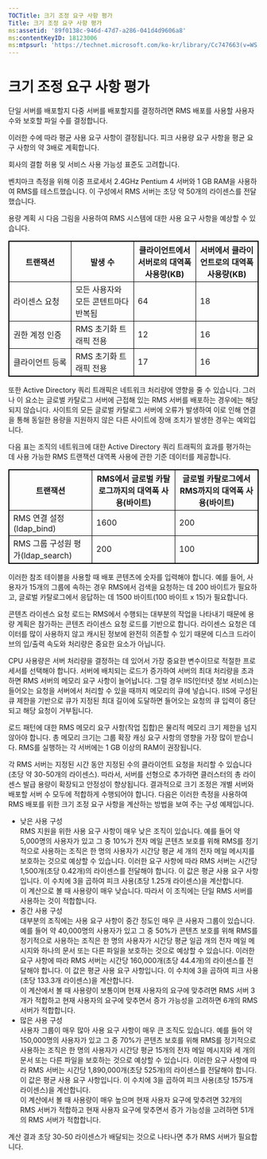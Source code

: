 ```yaml
---
TOCTitle: 크기 조정 요구 사항 평가
Title: 크기 조정 요구 사항 평가
ms:assetid: '89f0138c-946d-47d7-a286-041d4d9606a8'
ms:contentKeyID: 18123006
ms:mtpsurl: 'https://technet.microsoft.com/ko-kr/library/Cc747663(v=WS.10)'
---
```


크기 조정 요구 사항 평가
========================

단일 서버를 배포할지 다중 서버를 배포할지를 결정하려면 RMS 배포를 사용할 사용자 수와 보호할 파일 수를 결정합니다.

이러한 수에 따라 평균 사용 요구 사항이 결정됩니다. 피크 사용량 요구 사항을 평균 요구 사항의 약 3배로 계획합니다.

회사의 결함 허용 및 서비스 사용 가능성 표준도 고려합니다.

벤치마크 측정을 위해 이중 프로세서 2.4GHz Pentium 4 서버와 1 GB RAM을 사용하여 RMS를 테스트했습니다. 이 구성에서 RMS 서버는 초당 약 50개의 라이센스를 전달했습니다.

용량 계획 시 다음 그림을 사용하여 RMS 시스템에 대한 사용 요구 사항을 예상할 수 있습니다.


<p></p>
<table style="border:1px solid black;">
<colgroup>
<col width="25%" />
<col width="25%" />
<col width="25%" />
<col width="25%" />
</colgroup>
<thead>
<tr class="header">
<th style="border:1px solid black;" >트랜잭션</th>
<th style="border:1px solid black;" >발생 수</th>
<th style="border:1px solid black;" >클라이언트에서 서버로의 대역폭 사용량(KB)</th>
<th style="border:1px solid black;" >서버에서 클라이언트로의 대역폭 사용량(KB)</th>
</tr>
</thead>
<tbody>
<tr class="odd">
<td style="border:1px solid black;">라이센스 요청</td>
<td style="border:1px solid black;">모든 사용자와 모든 콘텐트마다 반복됨</td>
<td style="border:1px solid black;">64</td>
<td style="border:1px solid black;">18</td>
</tr>
<tr class="even">
<td style="border:1px solid black;">권한 계정 인증</td>
<td style="border:1px solid black;">RMS 초기화 트래픽 전용</td>
<td style="border:1px solid black;">12</td>
<td style="border:1px solid black;">16</td>
</tr>
<tr class="odd">
<td style="border:1px solid black;">클라이언트 등록</td>
<td style="border:1px solid black;">RMS 초기화 트래픽 전용</td>
<td style="border:1px solid black;">17</td>
<td style="border:1px solid black;">16</td>
</tr>
</tbody>
</table>
  
또한 Active Directory 쿼리 트래픽은 네트워크 처리량에 영향을 줄 수 있습니다. 그러나 이 요소는 글로벌 카탈로그 서버에 근접해 있는 RMS 서버를 배포하는 경우에는 해당되지 않습니다. 사이트의 모든 글로벌 카탈로그 서버에 오류가 발생하여 이로 인해 연결을 통해 동일한 용량을 지원하지 않은 다른 사이트에 장애 조치가 발생한 경우는 예외입니다.
  
다음 표는 조직의 네트워크에 대한 Active Directory 쿼리 트래픽의 효과를 평가하는 데 사용 가능한 RMS 트랜잭션 대역폭 사용에 관한 기준 데이터를 제공합니다.
  

<p></p>
<table style="border:1px solid black;">
<colgroup>
<col width="33%" />
<col width="33%" />
<col width="33%" />
</colgroup>
<thead>
<tr class="header">
<th style="border:1px solid black;" >트랜잭션</th>
<th style="border:1px solid black;" >RMS에서 글로벌 카탈로그까지의 대역폭 사용(바이트)</th>
<th style="border:1px solid black;" >글로벌 카탈로그에서 RMS까지의 대역폭 사용(바이트)</th>
</tr>
</thead>
<tbody>
<tr class="odd">
<td style="border:1px solid black;">RMS 연결 설정(ldap_bind)</td>
<td style="border:1px solid black;">1600</td>
<td style="border:1px solid black;">200</td>
</tr>
<tr class="even">
<td style="border:1px solid black;">RMS 그룹 구성원 평가(ldap_search)</td>
<td style="border:1px solid black;">200</td>
<td style="border:1px solid black;">100</td>
</tr>
</tbody>
</table>
  
이러한 참조 테이블을 사용할 때 배포 콘텐츠에 숫자를 입력해야 합니다. 예를 들어, 사용자가 15개의 그룹에 속하는 경우 RMS에서 검색을 요청하는 데 200 바이트가 필요하고, 글로벌 카탈로그에서 응답하는 데 1500 바이트(100 바이트 x 15)가 필요합니다.
  
콘텐츠 라이센스 요청 로드는 RMS에서 수행되는 대부분의 작업을 나타내기 때문에 용량 계획은 참가하는 콘텐츠 라이센스 요청 로드를 기반으로 합니다. 라이센스 요청은 데이터를 많이 사용하지 않고 캐시된 정보에 완전히 의존할 수 있기 때문에 디스크 드라이브의 입/출력 속도와 처리량은 중요한 요소가 아닙니다.
  
CPU 사용량은 서버 처리량을 결정하는 데 있어서 가장 중요한 변수이므로 적절한 프로세서를 선택해야 합니다. 서버에 배치되는 로드가 증가하여 서버의 최대 처리량을 초과하면 RMS 서버의 메모리 요구 사항이 늘어납니다. 그럴 경우 IIS(인터넷 정보 서비스)는 들어오는 요청을 서버에서 처리할 수 있을 때까지 메모리의 큐에 넣습니다. IIS에 구성된 큐 제한을 기반으로 큐가 지정된 최대 길이에 도달하면 들어오는 요청의 큐 입력이 중단되고 해당 요청이 거부됩니다.
  
로드 패턴에 대한 RMS 메모리 요구 사항(작업 집합)은 물리적 메모리 크기 제한을 넘지 않아야 합니다. 총 메모리 크기는 그룹 확장 캐싱 요구 사항의 영향을 가장 많이 받습니다. RMS를 실행하는 각 서버에는 1 GB 이상의 RAM이 권장됩니다.
  
각 RMS 서버는 지정된 시간 동안 지정된 수의 클라이언트 요청을 처리할 수 있습니다(초당 약 30-50개의 라이센스). 따라서, 서버를 선형으로 추가하면 클러스터의 총 라이센스 발급 용량이 확장되고 안정성이 향상됩니다. 결과적으로 크기 조정은 개별 서버와 배포할 서버 수 모두에 적합하게 수행되어야 합니다. 다음은 이러한 측정을 사용하여 RMS 배포를 위한 크기 조정 요구 사항을 계산하는 방법을 보여 주는 구성 예제입니다.
  
-   낮은 사용 구성  
    RMS 지원을 위한 사용 요구 사항이 매우 낮은 조직이 있습니다. 예를 들어 약 5,000명의 사용자가 있고 그 중 10%가 전자 메일 콘텐츠 보호를 위해 RMS를 정기적으로 사용하는 조직은 한 명의 사용자가 시간당 평균 세 개의 전자 메일 메시지를 보호하는 것으로 예상할 수 있습니다. 이러한 요구 사항에 따라 RMS 서버는 시간당 1,500개(초당 0.42개)의 라이센스를 전달해야 합니다. 이 값은 평균 사용 요구 사항입니다. 이 수치에 3을 곱하여 피크 사용(초당 1.25개 라이센스)을 계산합니다.  
    이 계산으로 볼 때 사용량이 매우 낮습니다. 따라서 이 조직에는 단일 RMS 서버를 사용하는 것이 적합합니다.  
-   중간 사용 구성  
    대부분의 조직에는 사용 요구 사항이 중간 정도인 매우 큰 사용자 그룹이 있습니다. 예를 들어 약 40,000명의 사용자가 있고 그 중 50%가 콘텐츠 보호를 위해 RMS를 정기적으로 사용하는 조직은 한 명의 사용자가 시간당 평균 일곱 개의 전자 메일 메시지와 하나의 문서 또는 다른 파일을 보호하는 것으로 예상할 수 있습니다. 이러한 요구 사항에 따라 RMS 서버는 시간당 160,000개(초당 44.4개)의 라이센스를 전달해야 합니다. 이 값은 평균 사용 요구 사항입니다. 이 수치에 3을 곱하여 피크 사용(초당 133.3개 라이센스)을 계산합니다.  
    이 계산에서 볼 때 사용량이 보통이며 현재 사용자의 요구에 맞추려면 RMS 서버 3개가 적합하고 현재 사용자의 요구에 맞추면서 증가 가능성을 고려하면 6개의 RMS 서버가 적합합니다.  
-   많은 사용 구성  
    사용자 그룹이 매우 많아 사용 요구 사항이 매우 큰 조직도 있습니다. 예를 들어 약 150,000명의 사용자가 있고 그 중 70%가 콘텐츠 보호를 위해 RMS를 정기적으로 사용하는 조직은 한 명의 사용자가 시간당 평균 15개의 전자 메일 메시지와 세 개의 문서 또는 다른 파일을 보호하는 것으로 예상할 수 있습니다. 이러한 요구 사항에 따라 RMS 서버는 시간당 1,890,000개(초당 525개)의 라이센스를 전달해야 합니다. 이 값은 평균 사용 요구 사항입니다. 이 수치에 3을 곱하여 피크 사용(초당 1575개 라이센스)을 계산합니다.  
    이 계산에서 볼 때 사용량이 매우 높으며 현재 사용자 요구에 맞추려면 32개의 RMS 서버가 적합하고 현재 사용자 요구에 맞추면서 증가 가능성을 고려하면 51개의 RMS 서버가 적합합니다.
  
계산 결과 초당 30-50 라이센스가 배달되는 것으로 나타나면 추가 RMS 서버가 필요합니다.
